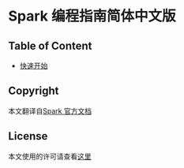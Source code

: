 Spark 编程指南简体中文版
=============================

## Table of Content

* [快速开始](quick-start/quick-start.md)

## Copyright

本文翻译自[Spark 官方文档](https://spark.apache.org/docs/latest/)

## License

本文使用的许可请查看[这里](LICENSE)